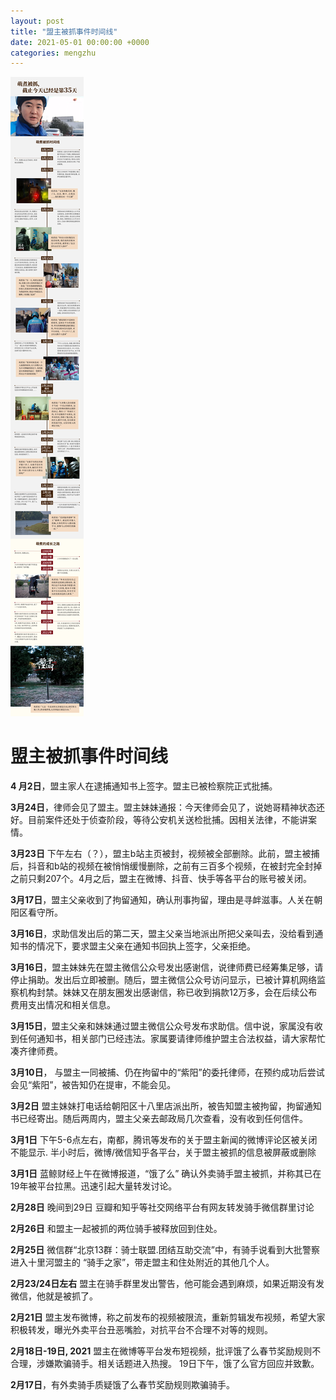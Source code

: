 ```yaml
---
layout: post
title: "盟主被抓事件时间线"
date: 2021-05-01 00:00:00 +0000
categories: mengzhu
---
```

![mz-timeline](/assets/mz-timeline.png)

# 盟主被抓事件时间线
__4 月2日__，盟主家人在逮捕通知书上签字。盟主已被检察院正式批捕。

__3月24日__，律师会见了盟主。盟主妹妹通报：今天律师会见了，说她哥精神状态还好。目前案件还处于侦查阶段，等待公安机关送检批捕。因相关法律，不能讲案情。

__3月23日__ 下午左右（？），盟主b站主页被封，视频被全部删除。此前，盟主被捕后，抖音和b站的视频在被悄悄缓慢删除，之前有三百多个视频，在被封完全封掉之前只剩207个。4月之后，盟主在微博、抖音、快手等各平台的账号被关闭。

__3月17日__，盟主父亲收到了拘留通知，确认刑事拘留，理由是寻衅滋事。人关在朝阳区看守所。

__3月16日__，求助信发出后的第二天，盟主父亲当地派出所把父亲叫去，没给看到通知书的情况下，要求盟主父亲在通知书回执上签字，父亲拒绝。

__3月16日__，盟主妹妹先在盟主微信公众号发出感谢信，说律师费已经筹集足够，请停止捐助。发出后立即被删。随后，盟主微信公众号访问显示，已被计算机网络监察机构封禁。妹妹又在朋友圈发出感谢信，称已收到捐款12万多，会在后续公布费用支出情况和相关信息。

__3月15日__，盟主父亲和妹妹通过盟主微信公众号发布求助信。信中说，家属没有收到任何通知书，相关部门已经违法。家属要请律师维护盟主合法权益，请大家帮忙凑齐律师费。

__3月10日__， 与盟主一同被捕、仍在拘留中的“紫阳”的委托律师，在预约成功后尝试会见“紫阳”，被告知仍在提审，不能会见。

__3月2日__ 盟主妹妹打电话给朝阳区十八里店派出所，被告知盟主被拘留，拘留通知书已经寄出。随后两周内，盟主父亲去邮政局几次查看，没有收到任何信件。

__3月1日__ 下午5-6点左右，南都，腾讯等发布的关于盟主新闻的微博评论区被关闭不能显示. 半小时后，微博/微信知乎各平台，关于盟主被抓的信息被屏蔽或删除

__3月1日__ 蓝鲸财经上午在微博报道，“饿了么” 确认外卖骑手盟主被抓，并称其已在19年被平台拉黑。迅速引起大量转发讨论。

__2月28日__ 晚间到29日 豆瓣和知乎等社交网络平台有网友转发骑手微信群里讨论

__2月26日__ 和盟主一起被抓的两位骑手被释放回到住处。

__2月25日__ 微信群“北京13群：骑士联盟.团结互助交流”中，有骑手说看到大批警察进入十里河盟主的 “骑手之家”，带走盟主和住处附近的其他几个人。

__2月23/24日左右__  盟主在骑手群里发出警告，他可能会遇到麻烦，如果近期没有发微信，他就是被抓了。

__2月21日__ 盟主发布微博，称之前发布的视频被限流，重新剪辑发布视频，希望大家积极转发，曝光外卖平台丑恶嘴脸，对抗平台不合理不对等的规则。

__2月18日-19日, 2021__  盟主在微博等平台发布短视频，批评饿了么春节奖励规则不合理，涉嫌欺骗骑手。相关话题进入热搜。 19日下午，饿了么官方回应并致歉。

__2月17日__，有外卖骑手质疑饿了么春节奖励规则欺骗骑手。 
